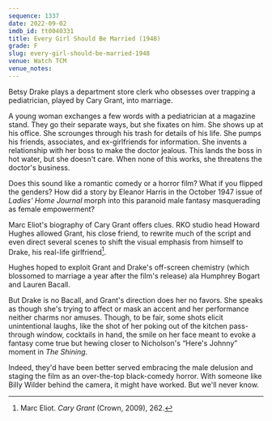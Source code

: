 ```yaml
---
sequence: 1337
date: 2022-09-02
imdb_id: tt0040331
title: Every Girl Should Be Married (1948)
grade: F
slug: every-girl-should-be-married-1948
venue: Watch TCM
venue_notes:
---
```


Betsy Drake plays a department store clerk who obsesses over trapping a pediatrician, played by Cary Grant, into marriage.

<!-- end -->

A young woman exchanges a few words with a pediatrician at a magazine stand. They go their separate ways, but she fixates on him. She shows up at his office. She scrounges through his trash for details of his life. She pumps his friends, associates, and ex-girlfriends for information. She invents a relationship with her boss to make the doctor jealous. This lands the boss in hot water, but she doesn't care. When none of this works, she threatens the doctor's business.

Does this sound like a romantic comedy or a horror film? What if you flipped the genders? How did a story by Eleanor Harris in the October 1947 issue of _Ladies' Home Journal_ morph into this paranoid male fantasy masquerading as female empowerment?

Marc Eliot's biography of Cary Grant offers clues. RKO studio head Howard Hughes allowed Grant, his close friend, to rewrite much of the script and even direct several scenes to shift the visual emphasis from himself to Drake, his real-life girlfriend[^1].

Hughes hoped to exploit Grant and Drake's off-screen chemistry (which blossomed to marriage a year after the film's release) ala Humphrey Bogart and Lauren Bacall.

But Drake is no Bacall, and Grant's direction does her no favors. She speaks as though she's trying to affect or mask an accent and her performance neither charms nor amuses. Though, to be fair, some shots elicit unintentional laughs, like the shot of her poking out of the kitchen pass-through window, cocktails in hand, the smile on her face meant to evoke a fantasy come true but hewing closer to Nicholson's “Here's Johnny” moment in <span data-imdb-id="tt0081505">_The Shining_</span>.

Indeed, they'd have been better served embracing the male delusion and staging the film as an over-the-top black-comedy horror. With someone like Billy Wilder behind the camera, it might have worked. But we'll never know.

[^1]: Marc Eliot. _Cary Grant_ (Crown, 2009), 262.
